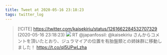 ```yaml
---
title: Tweet at 2020-05-16 23:18:23
tags: twitter_log
---
```


> [!CITE] https://twitter.com/kaisekiriu/status/1261662284532707329 (2020-05-16 23:18:23)
> ![](https://twitter.com/kaisekiriu/status/1261662284532707329)
> RT @japanfossil: @kaisekiriu さんからコメントを頂いたとおり、ジュラマイアの位置を有胎盤類との姉妹群に移動しました！ https://t.co/ql5UPwLzha
